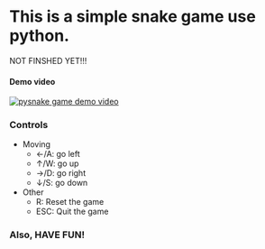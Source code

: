 # This is a simple snake game use python.
NOT FINSHED YET!!!

#### Demo video
[![pysnake game demo video](https://img.youtube.com/vi/s65UBOuVGa0/0.jpg)](https://www.youtube.com/watch?v=s65UBOuVGa0)

### Controls

- Moving
  - ←/A: go left  
  - ↑/W: go up
  - →/D: go right
  - ↓/S: go down
- Other
  - R:   Reset the game
  - ESC: Quit the game
  
### Also, HAVE FUN!
